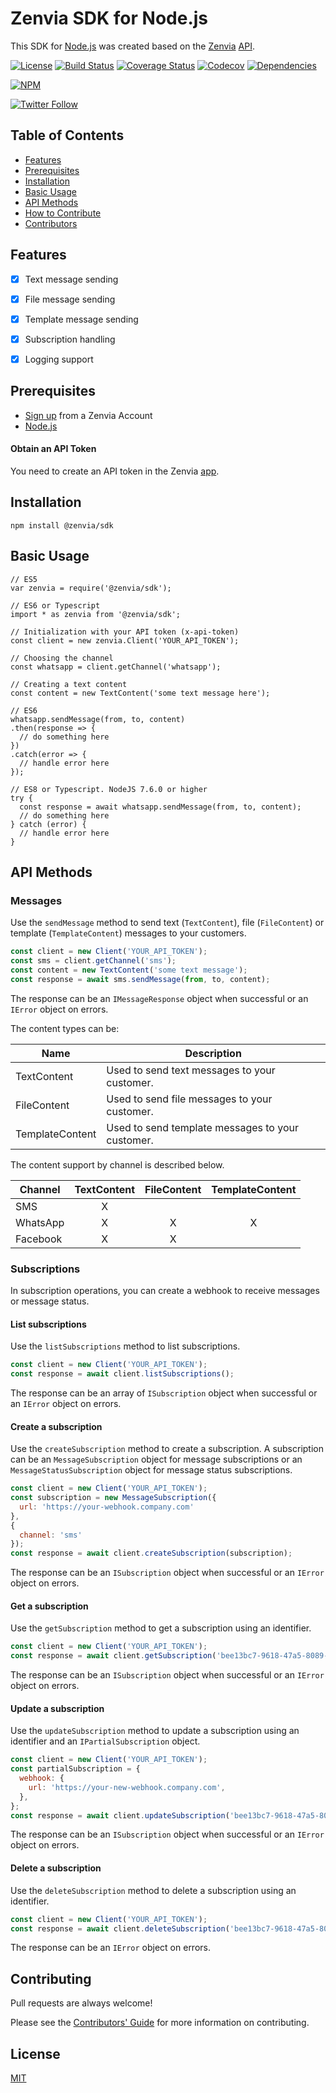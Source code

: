 # Zenvia SDK for Node.js

This SDK for [Node.js](https://nodejs.org/) was created based on the [Zenvia](https://www.zenvia.com/) [API](https://zenvia.github.io/zenvia-openapi-spec/).

[![License](https://img.shields.io/github/license/zenvia/zenvia-sdk-node.svg)](LICENSE.md)
[![Build Status](https://travis-ci.org/zenvia/zenvia-sdk-node.svg?branch=master)](https://travis-ci.org/zenvia/zenvia-sdk-node)
[![Coverage Status](https://coveralls.io/repos/github/zenvia/zenvia-sdk-node/badge.svg?branch=master)](https://coveralls.io/github/zenvia/zenvia-sdk-node?branch=master)
[![Codecov](https://codecov.io/gh/zenvia/zenvia-sdk-node/branch/master/graph/badge.svg)](https://codecov.io/gh/zenvia/zenvia-sdk-node)
[![Dependencies](https://img.shields.io/david/zenvia/zenvia-sdk-node.svg)](https://david-dm.org/zenvia/zenvia-sdk-node)

[![NPM](https://nodei.co/npm/@zenvia/sdk.png)](https://nodei.co/npm/@zenvia/sdk/)

[![Twitter Follow](https://img.shields.io/twitter/follow/ZenviaMobile.svg?style=social)](https://twitter.com/intent/follow?screen_name=ZenviaMobile)



## Table of Contents

- [Features](#features)
- [Prerequisites](#prerequisites)
- [Installation](#installation)
- [Basic Usage](#basic-usage)
- [API Methods](#api-methods)
- [How to Contribute](#how-to-contribute)
- [Contributors](#contributors)



## Features

- [x] Text message sending
- [x] File message sending
- [x] Template message sending
- [x] Subscription handling
- [x] Logging support



## Prerequisites

* [Sign up](https://www.zenvia.com/) from a Zenvia Account
* [Node.js](https://nodejs.org/)


#### Obtain an API Token

You need to create an API token in the Zenvia [app](https://app.zenvia.com/).



## Installation

```shell
npm install @zenvia/sdk
```



## Basic Usage


```JS
// ES5
var zenvia = require('@zenvia/sdk');

// ES6 or Typescript
import * as zenvia from '@zenvia/sdk';

// Initialization with your API token (x-api-token)
const client = new zenvia.Client('YOUR_API_TOKEN');

// Choosing the channel
const whatsapp = client.getChannel('whatsapp');

// Creating a text content
const content = new TextContent('some text message here');

// ES6
whatsapp.sendMessage(from, to, content)
.then(response => {
  // do something here
})
.catch(error => {
  // handle error here
});

// ES8 or Typescript. NodeJS 7.6.0 or higher
try {
  const response = await whatsapp.sendMessage(from, to, content);
  // do something here
} catch (error) {
  // handle error here
}
```



## API Methods


### Messages

Use the `sendMessage` method to send text (`TextContent`), file (`FileContent`) or template (`TemplateContent`) messages to your customers.

```js
const client = new Client('YOUR_API_TOKEN');
const sms = client.getChannel('sms');
const content = new TextContent('some text message');
const response = await sms.sendMessage(from, to, content);
```

The response can be an `IMessageResponse` object when successful or an `IError` object on errors.

The content types can be:

| Name            | Description |
|-----------------|-------------|
| TextContent     | Used to send text messages to your customer.
| FileContent     | Used to send file messages to your customer.
| TemplateContent | Used to send template messages to your customer.

The content support by channel is described below.

| Channel  | TextContent | FileContent | TemplateContent |
|----------|    :---:    |    :---:    |      :---:      |
| SMS      | X           |             |                 |
| WhatsApp | X           | X           | X               |
| Facebook | X           | X           |                 |


### Subscriptions

In subscription operations, you can create a webhook to receive messages or message status.


#### List subscriptions

Use the `listSubscriptions` method to list subscriptions.

```js
const client = new Client('YOUR_API_TOKEN');
const response = await client.listSubscriptions();
```

The response can be an array of `ISubscription` object when successful or an `IError` object on errors.


#### Create a subscription

Use the `createSubscription` method to create a subscription. A subscription can be an `MessageSubscription` object for message subscriptions or an `MessageStatusSubscription` object for message status subscriptions.

```js
const client = new Client('YOUR_API_TOKEN');
const subscription = new MessageSubscription({
  url: 'https://your-webhook.company.com'
},
{
  channel: 'sms'
});
const response = await client.createSubscription(subscription);
```

The response can be an `ISubscription` object when successful or an `IError` object on errors.


#### Get a subscription

Use the `getSubscription` method to get a subscription using an identifier.

```js
const client = new Client('YOUR_API_TOKEN');
const response = await client.getSubscription('bee13bc7-9618-47a5-8089-e30dc5c385d2');
```

The response can be an `ISubscription` object when successful or an `IError` object on errors.


#### Update a subscription

Use the `updateSubscription` method to update a subscription using an identifier and an `IPartialSubscription` object.

```js
const client = new Client('YOUR_API_TOKEN');
const partialSubscription = {
  webhook: {
    url: 'https://your-new-webhook.company.com',
  },
};
const response = await client.updateSubscription('bee13bc7-9618-47a5-8089-e30dc5c385d2', partialSubscription);
```

The response can be an `ISubscription` object when successful or an `IError` object on errors.


#### Delete a subscription

Use the `deleteSubscription` method to delete a subscription using an identifier.

```js
const client = new Client('YOUR_API_TOKEN');
const response = await client.deleteSubscription('bee13bc7-9618-47a5-8089-e30dc5c385d2');
```

The response can be an `IError` object on errors.



## Contributing

Pull requests are always welcome!

Please see the [Contributors' Guide](CONTRIBUTING.md) for more information on contributing.



## License

[MIT](LICENSE.md)
